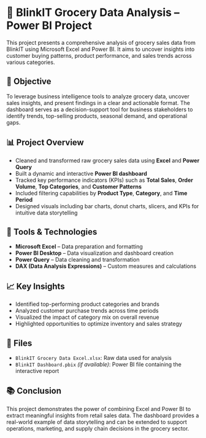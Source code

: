 
# 🛒 BlinkIT Grocery Data Analysis – Power BI Project

This project presents a comprehensive analysis of grocery sales data from BlinkIT using Microsoft Excel and Power BI. It aims to uncover insights into customer buying patterns, product performance, and sales trends across various categories.

## 📌 Objective

To leverage business intelligence tools to analyze grocery data, uncover sales insights, and present findings in a clear and actionable format. The dashboard serves as a decision-support tool for business stakeholders to identify trends, top-selling products, seasonal demand, and operational gaps.

## 📊 Project Overview

- Cleaned and transformed raw grocery sales data using **Excel** and **Power Query**
- Built a dynamic and interactive **Power BI dashboard**
- Tracked key performance indicators (KPIs) such as **Total Sales**, **Order Volume**, **Top Categories**, and **Customer Patterns**
- Included filtering capabilities by **Product Type**, **Category**, and **Time Period**
- Designed visuals including bar charts, donut charts, slicers, and KPIs for intuitive data storytelling

## 🔧 Tools & Technologies

- **Microsoft Excel** – Data preparation and formatting
- **Power BI Desktop** – Data visualization and dashboard creation
- **Power Query** – Data cleaning and transformation
- **DAX (Data Analysis Expressions)** – Custom measures and calculations

## 📈 Key Insights

- Identified top-performing product categories and brands
- Analyzed customer purchase trends across time periods
- Visualized the impact of category mix on overall revenue
- Highlighted opportunities to optimize inventory and sales strategy

## 📁 Files

- `BlinkIT Grocery Data Excel.xlsx`: Raw data used for analysis
- `BlinkIT Dashboard.pbix` *(if available)*: Power BI file containing the interactive report

## 📚 Conclusion

This project demonstrates the power of combining Excel and Power BI to extract meaningful insights from retail sales data. The dashboard provides a real-world example of data storytelling and can be extended to support operations, marketing, and supply chain decisions in the grocery sector.
